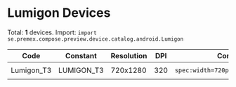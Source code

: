 # Lumigon Devices

Total: **1** devices. Import: `import se.premex.compose.preview.device.catalog.android.Lumigon`

| Code | Constant | Resolution | DPI | Compose Spec | Preview Usage |
|------|----------|------------|-----|-------------|---------------|
| Lumigon_T3 | LUMIGON_T3 | 720x1280 | 320 | `spec:width=720px,height=1280px,dpi=320` | `@Preview(device = Lumigon.LUMIGON_T3)` |

<!-- Generated automatically. Do not edit manually. -->
